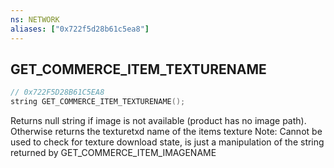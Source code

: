 ```yaml
---
ns: NETWORK
aliases: ["0x722f5d28b61c5ea8"]
---
```

## GET_COMMERCE_ITEM_TEXTURENAME

```c
// 0x722F5D28B61C5EA8
string GET_COMMERCE_ITEM_TEXTURENAME();
```

Returns null string if image is not available (product has no image path). Otherwise returns the texturetxd name of the items texture Note: Cannot be used to check for texture download state, is just a manipulation of the string returned by GET_COMMERCE_ITEM_IMAGENAME

